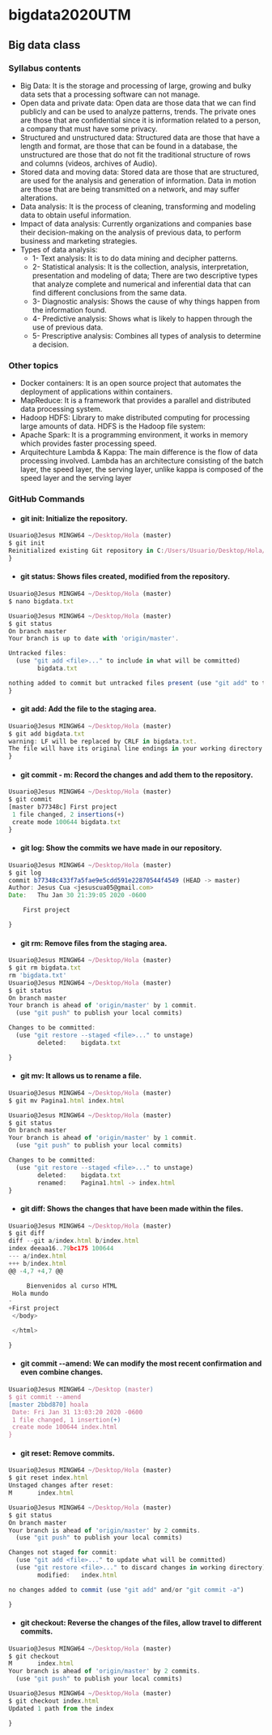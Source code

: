 # bigdata2020UTM

## Big data class

### Syllabus contents

* Big Data: It is the storage and processing of large, growing and bulky data sets that a processing software can not manage.
* Open data and private data: Open data are those data that we can find publicly and can be used to analyze patterns, trends. The private ones are those that are confidential since it is information related to a person, a company that must have some privacy.
* Structured and unstructured data: Structured data are those that have a length and format, are those that can be found in a database, the unstructured are those that do not fit the traditional structure of rows and columns (videos, archives of Audio).
* Stored data and moving data: Stored data are those that are structured, are used for the analysis and generation of information. Data in motion are those that are being transmitted on a network, and may suffer alterations.
* Data analysis: It is the process of cleaning, transforming and modeling data to obtain useful information.
* Impact of data analysis: Currently organizations and companies base their decision-making on the analysis of previous data, to perform business and marketing strategies.
* Types of data analysis:
  * 1- Text analysis: It is to do data mining and decipher patterns.
  * 2- Statistical analysis: It is the collection, analysis, interpretation, presentation and modeling of data; There are two descriptive types that analyze complete and numerical and inferential data that can find different conclusions from the same data.
  * 3- Diagnostic analysis: Shows the cause of why things happen from the information found.
  * 4- Predictive analysis: Shows what is likely to happen through the use of previous data.
  * 5- Prescriptive analysis: Combines all types of analysis to determine a decision.

### Other topics

* Docker containers: It is an open source project that automates the deployment of applications within containers.
* MapReduce: It is a framework that provides a parallel and distributed data processing system.
* Hadoop HDFS: Library to make distributed computing for processing large amounts of data. HDFS is the Hadoop file system:
* Apache Spark: It is a programming environment, it works in memory which provides faster processing speed.
* Arquitechture Lambda & Kappa: The main difference is the flow of data processing involved. Lambda has an architecture consisting of the batch layer, the speed layer, the serving layer, unlike kappa is composed of the speed layer and the serving layer

### GitHub Commands
* #### git init: Initialize the repository.
```javascript
Usuario@Jesus MINGW64 ~/Desktop/Hola (master)
$ git init
Reinitialized existing Git repository in C:/Users/Usuario/Desktop/Hola/.git/
}
```
* #### git status: Shows files created, modified from the repository.
```javascript
Usuario@Jesus MINGW64 ~/Desktop/Hola (master)
$ nano bigdata.txt

Usuario@Jesus MINGW64 ~/Desktop/Hola (master)
$ git status
On branch master
Your branch is up to date with 'origin/master'.

Untracked files:
  (use "git add <file>..." to include in what will be committed)
        bigdata.txt

nothing added to commit but untracked files present (use "git add" to track)
}
```
* #### git add: Add the file to the staging area.
```javascript
Usuario@Jesus MINGW64 ~/Desktop/Hola (master)
$ git add bigdata.txt
warning: LF will be replaced by CRLF in bigdata.txt.
The file will have its original line endings in your working directory
}
```
* #### git commit - m: Record the changes and add them to the repository.
```javascript
Usuario@Jesus MINGW64 ~/Desktop/Hola (master)
$ git commit
[master b77348c] First project
 1 file changed, 2 insertions(+)
 create mode 100644 bigdata.txt
}
```

* #### git log: Show the commits we have made in our repository.
```javascript
Usuario@Jesus MINGW64 ~/Desktop/Hola (master)
$ git log
commit b77348c433f7a5fae9e5cdd591e22870544f4549 (HEAD -> master)
Author: Jesus Cua <jesuscua05@gmail.com>
Date:   Thu Jan 30 21:39:05 2020 -0600

    First project

}
```

* #### git rm: Remove files from the staging area.
```javascript
Usuario@Jesus MINGW64 ~/Desktop/Hola (master)
$ git rm bigdata.txt
rm 'bigdata.txt'
Usuario@Jesus MINGW64 ~/Desktop/Hola (master)
$ git status
On branch master
Your branch is ahead of 'origin/master' by 1 commit.
  (use "git push" to publish your local commits)

Changes to be committed:
  (use "git restore --staged <file>..." to unstage)
        deleted:    bigdata.txt

}
```

* #### git mv: It allows us to rename a file.
```javascript
Usuario@Jesus MINGW64 ~/Desktop/Hola (master)
$ git mv Pagina1.html index.html

Usuario@Jesus MINGW64 ~/Desktop/Hola (master)
$ git status
On branch master
Your branch is ahead of 'origin/master' by 1 commit.
  (use "git push" to publish your local commits)

Changes to be committed:
  (use "git restore --staged <file>..." to unstage)
        deleted:    bigdata.txt
        renamed:    Pagina1.html -> index.html
}
```

* #### git diff: Shows the changes that have been made within the files.
```javascript
Usuario@Jesus MINGW64 ~/Desktop/Hola (master)
$ git diff
diff --git a/index.html b/index.html
index deeaa16..79bc175 100644
--- a/index.html
+++ b/index.html
@@ -4,7 +4,7 @@

     Bienvenidos al curso HTML
 Hola mundo
-
+First project
 </body>

 </html>

}
```

* #### git commit --amend: We can modify the most recent confirmation and even combine changes.
```javascript
Usuario@Jesus MINGW64 ~/Desktop (master)
$ git commit --amend
[master 2bbd870] hoala
 Date: Fri Jan 31 13:03:20 2020 -0600
 1 file changed, 1 insertion(+)
 create mode 100644 index.html
}
```

* #### git reset: Remove commits.
```javascript
Usuario@Jesus MINGW64 ~/Desktop/Hola (master)
$ git reset index.html
Unstaged changes after reset:
M       index.html

Usuario@Jesus MINGW64 ~/Desktop/Hola (master)
$ git status
On branch master
Your branch is ahead of 'origin/master' by 2 commits.
  (use "git push" to publish your local commits)

Changes not staged for commit:
  (use "git add <file>..." to update what will be committed)
  (use "git restore <file>..." to discard changes in working directory)
        modified:   index.html

no changes added to commit (use "git add" and/or "git commit -a")

}
```
* #### git checkout: Reverse the changes of the files, allow travel to different commits.
```javascript
Usuario@Jesus MINGW64 ~/Desktop/Hola (master)
$ git checkout
M       index.html
Your branch is ahead of 'origin/master' by 2 commits.
  (use "git push" to publish your local commits)

Usuario@Jesus MINGW64 ~/Desktop/Hola (master)
$ git checkout index.html
Updated 1 path from the index

}
```
